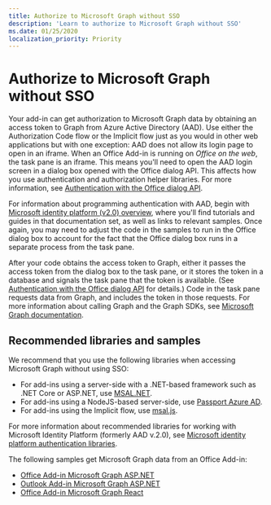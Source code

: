 ```yaml
---
title: Authorize to Microsoft Graph without SSO
description: 'Learn to authorize to Microsoft Graph without SSO'
ms.date: 01/25/2020
localization_priority: Priority
---
```


# Authorize to Microsoft Graph without SSO

Your add-in can get authorization to Microsoft Graph data by obtaining an access token to Graph from Azure Active Directory (AAD). Use either the Authorization Code flow or the Implicit flow just as you would in other web applications but with one exception: AAD does not allow its login page to open in an iframe. When an Office Add-in is running on *Office on the web*, the task pane is an iframe. This means you'll need to open the AAD login screen in a dialog box opened with the Office dialog API. This affects how you use authentication and authorization helper libraries. For more information, see [Authentication with the Office dialog API](auth-with-office-dialog-api.md).

For information about programming authentication with AAD, begin with [Microsoft identity platform (v2.0) overview](/azure/active-directory/develop/v2-overview), where you'll find tutorials and guides in that documentation set, as well as links to relevant samples. Once again, you may need to adjust the code in the samples to run in the Office dialog box to account for the fact that the Office dialog box runs in a separate process from the task pane.

After your code obtains the access token to Graph, either it passes the access token from the dialog box to the task pane, or it stores the token in a database and signals the task pane that the token is available. (See [Authentication with the Office dialog API](auth-with-office-dialog-api.md) for details.) Code in the task pane requests data from Graph, and includes the token in those requests. For more information about calling Graph and the Graph SDKs, see [Microsoft Graph documentation](/graph/).

## Recommended libraries and samples

We recommend that you use the following libraries when accessing Microsoft Graph without using SSO:

- For add-ins using a server-side with a .NET-based framework such as .NET Core or ASP.NET, use [MSAL.NET](https://github.com/AzureAD/microsoft-authentication-library-for-dotnet/wiki#conceptual-documentation).
- For add-ins using a NodeJS-based server-side, use [Passport Azure AD](https://github.com/AzureAD/passport-azure-ad).
- For add-ins using the Implicit flow, use [msal.js](https://github.com/AzureAD/microsoft-authentication-library-for-js/wiki).

For more information about recommended libraries for working with Microsoft Identity Platform (formerly AAD v.2.0), see [Microsoft identity platform authentication libraries](/azure/active-directory/develop/reference-v2-libraries).

The following samples get Microsoft Graph data from an Office Add-in:

- [Office Add-in Microsoft Graph ASP.NET](https://github.com/OfficeDev/PnP-OfficeAddins/tree/master/Samples/auth/Office-Add-in-Microsoft-Graph-ASPNET)
- [Outlook Add-in Microsoft Graph ASP.NET](https://github.com/OfficeDev/PnP-OfficeAddins/tree/master/Samples/auth/Outlook-Add-in-Microsoft-Graph-ASPNET)
- [Office Add-in Microsoft Graph React](https://github.com/OfficeDev/PnP-OfficeAddins/tree/master/Samples/auth/Office-Add-in-Microsoft-Graph-React)
